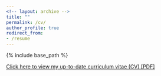```yaml
---
<!-- layout: archive -->
title: ""
permalink: /cv/
author_profile: true
redirect_from:
- /resume
---
```


{% include base_path %}


[Click here to view my up-to-date curriculum vitae (CV) [PDF]](http://Solarbird2017.github.io/xudongzhang.github.io/files/cv2021.pdf)

